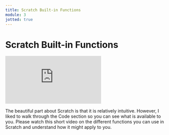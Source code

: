 ```yaml
---
title: Scratch Built-in Functions
module: 3
jotted: true
---
```


# Scratch Built-in Functions

<div class="embed-responsive embed-responsive-16by9"><iframe class="embed-responsive-item" src="https://www.youtube.com/embed/ThKqgePt-PM" frameborder="0" allowfullscreen></iframe></div>

The beautiful part about Scratch is that it is relatively intuitive.  However, I liked to walk through the Code section so you can see what is available to you.  Please watch this short video on the different functions you can use in Scratch and understand how it might apply to you.

